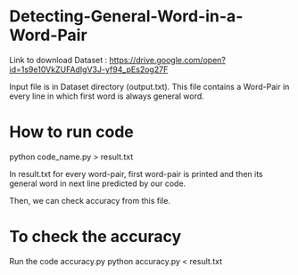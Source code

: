 # Detecting-General-Word-in-a-Word-Pair

Link to download Dataset : https://drive.google.com/open?id=1s9e10VkZUFAdIgV3J-yf94_pEs2og27F

Input file is in Dataset directory (output.txt).
This file contains a Word-Pair in every line in which first word is always general word.

# How to run code
python code_name.py > result.txt

In result.txt for every word-pair, first word-pair is printed and then its general word in next line predicted by our code.

Then, we can check accuracy from this file.

# To check the accuracy 
Run the code accuracy.py
python accuracy.py < result.txt



